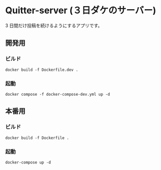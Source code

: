 # Quitter-server (３日ダケのサーバー)

3 日間だけ投稿を続けるようにするアプリです。

## 開発用
### ビルド
```shell
docker build -f Dockerfile.dev .  
```

### 起動
```shell
docker compose -f docker-compose-dev.yml up -d 
```

## 本番用
### ビルド
```shell
docker build -f Dockerfile .  
```

### 起動
```shell
docker-compose up -d
```